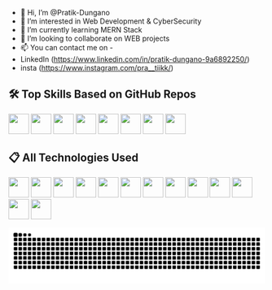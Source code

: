 - 👋 Hi, I’m @Pratik-Dungano
- 👀 I’m interested in Web Development & CyberSecurity
- 🌱 I’m currently learning MERN Stack
- 💞️ I’m looking to collaborate on WEB projects
- 📫 You can contact me on -
- LinkedIn (https://www.linkedin.com/in/pratik-dungano-9a6892250/)
- insta (https://www.instagram.com/pra__tiikk/)

## 🛠️ Top Skills Based on GitHub Repos

<p align='left'>
  <img src='https://cdn.jsdelivr.net/gh/devicons/devicon/icons/javascript/javascript-original.svg' width='40' height='40'/>
  <img src='https://cdn.jsdelivr.net/gh/devicons/devicon/icons/typescript/typescript-original.svg' width='40' height='40'/>
  <img src='https://cdn.jsdelivr.net/gh/devicons/devicon/icons/html5/html5-original.svg' width='40' height='40'/>
  <img src='https://cdn.jsdelivr.net/gh/devicons/devicon/icons/css3/css3-original.svg' width='40' height='40'/>
  <img src='https://cdn.jsdelivr.net/gh/devicons/devicon/icons/python/python-original.svg' width='40' height='40'/>
  <img src='https://cdn.jsdelivr.net/gh/devicons/devicon/icons/go/go-original.svg' width='40' height='40'/>
  <img src='https://cdn.jsdelivr.net/gh/devicons/devicon/icons/cplusplus/cplusplus-original.svg' width='40' height='40'/>
  <img src='https://cdn.jsdelivr.net/gh/devicons/devicon/icons/nextjs/nextjs-original.svg' width='40' height='40'/>
</p>

## 📋 All Technologies Used

<p align='left'>
  <img src='https://cdn.jsdelivr.net/gh/devicons/devicon/icons/c/c-original.svg' width='40' height='40'/>
  <img src='https://cdn.jsdelivr.net/gh/devicons/devicon/icons/cplusplus/cplusplus-original.svg' width='40' height='40'/>
  <img src='https://cdn.jsdelivr.net/gh/devicons/devicon/icons/css3/css3-original.svg' width='40' height='40'/>
  <img src='https://cdn.jsdelivr.net/gh/devicons/devicon/icons/dart/dart-original.svg' width='40' height='40'/>
  <img src='https://cdn.jsdelivr.net/gh/devicons/devicon/icons/go/go-original.svg' width='40' height='40'/>
  <img src='https://cdn.jsdelivr.net/gh/devicons/devicon/icons/html5/html5-original.svg' width='40' height='40'/>
  <img src='https://cdn.jsdelivr.net/gh/devicons/devicon/icons/javascript/javascript-original.svg' width='40' height='40'/>
  <img src='https://cdn.jsdelivr.net/gh/devicons/devicon/icons/kotlin/kotlin-original.svg' width='40' height='40'/>
  <img src='https://cdn.jsdelivr.net/gh/devicons/devicon/icons/python/python-original.svg' width='40' height='40'/>
  <img src='https://cdn.jsdelivr.net/gh/devicons/devicon/icons/bash/bash-original.svg' width='40' height='40'/>
  <img src='https://cdn.jsdelivr.net/gh/devicons/devicon/icons/swift/swift-original.svg' width='40' height='40'/>
  <img src='https://cdn.jsdelivr.net/gh/devicons/devicon/icons/typescript/typescript-original.svg' width='40' height='40'/>
  <img src='https://cdn.jsdelivr.net/gh/devicons/devicon/icons/nextjs/nextjs-original.svg' width='40' height='40'/>
</p>

<p align="center">
  <picture>
    <source media="(prefers-color-scheme: dark)" srcset="https://raw.githubusercontent.com/Pratik-Dungano/Pratik-Dungano/output/github-contribution-grid-snake-dark.svg" />
    <img alt="snake gif" src="https://raw.githubusercontent.com/Pratik-Dungano/Pratik-Dungano/output/github-contribution-grid-snake.svg" />
  </picture>
</p>
